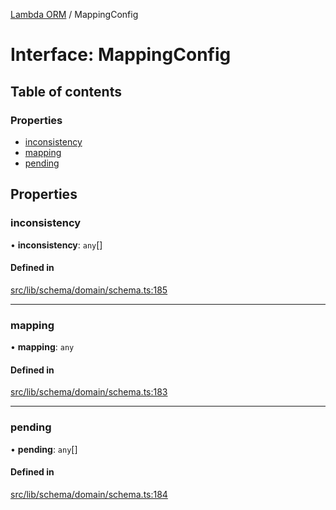 [Lambda ORM](../README.md) / MappingConfig

# Interface: MappingConfig

## Table of contents

### Properties

- [inconsistency](MappingConfig.md#inconsistency)
- [mapping](MappingConfig.md#mapping)
- [pending](MappingConfig.md#pending)

## Properties

### inconsistency

• **inconsistency**: `any`[]

#### Defined in

[src/lib/schema/domain/schema.ts:185](https://github.com/FlavioLionelRita/lambdaorm/blob/f4aa3e79/src/lib/schema/domain/schema.ts#L185)

___

### mapping

• **mapping**: `any`

#### Defined in

[src/lib/schema/domain/schema.ts:183](https://github.com/FlavioLionelRita/lambdaorm/blob/f4aa3e79/src/lib/schema/domain/schema.ts#L183)

___

### pending

• **pending**: `any`[]

#### Defined in

[src/lib/schema/domain/schema.ts:184](https://github.com/FlavioLionelRita/lambdaorm/blob/f4aa3e79/src/lib/schema/domain/schema.ts#L184)
